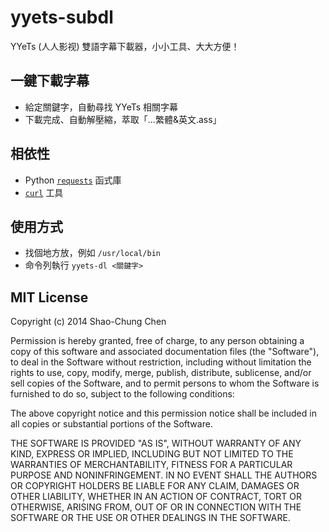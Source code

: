 # yyets-subdl
YYeTs (人人影视) 雙語字幕下載器，小小工具、大大方便！


## 一鍵下載字幕
* 給定關鍵字，自動尋找 YYeTs 相關字幕
* 下載完成、自動解壓縮，萃取「…繁體&英文.ass」


## 相依性
* Python [`requests`](http://docs.python-requests.org/en/latest/) 函式庫
* [`curl`](http://curl.haxx.se/) 工具


## 使用方式
* 找個地方放，例如 `/usr/local/bin`
* 命令列執行 `yyets-dl <關鍵字>`


## MIT License
Copyright (c) 2014 Shao-Chung Chen

Permission is hereby granted, free of charge, to any person obtaining a copy
of this software and associated documentation files (the "Software"), to deal
in the Software without restriction, including without limitation the rights
to use, copy, modify, merge, publish, distribute, sublicense, and/or sell
copies of the Software, and to permit persons to whom the Software is
furnished to do so, subject to the following conditions:

The above copyright notice and this permission notice shall be included in
all copies or substantial portions of the Software.

THE SOFTWARE IS PROVIDED "AS IS", WITHOUT WARRANTY OF ANY KIND, EXPRESS OR
IMPLIED, INCLUDING BUT NOT LIMITED TO THE WARRANTIES OF MERCHANTABILITY,
FITNESS FOR A PARTICULAR PURPOSE AND NONINFRINGEMENT. IN NO EVENT SHALL THE
AUTHORS OR COPYRIGHT HOLDERS BE LIABLE FOR ANY CLAIM, DAMAGES OR OTHER
LIABILITY, WHETHER IN AN ACTION OF CONTRACT, TORT OR OTHERWISE, ARISING FROM,
OUT OF OR IN CONNECTION WITH THE SOFTWARE OR THE USE OR OTHER DEALINGS IN
THE SOFTWARE.
